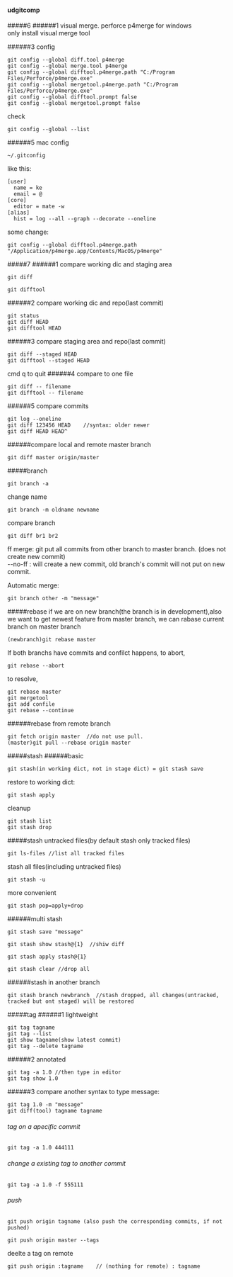 #### udgitcomp


#####6
######1 visual merge.
perforce p4merge for windows  
only install visual merge tool

######3 config
```
git config --global diff.tool p4merge
git config --global merge.tool p4merge
git config --global difftool.p4merge.path "C:/Program Files/Perforce/p4merge.exe"
git config --global mergetool.p4merge.path "C:/Program Files/Perforce/p4merge.exe"
git config --global difftool.prompt false
git config --global mergetool.prompt false
```
check
```
git config --global --list
```
######5 mac config
```
~/.gitconfig
```

like this:
```
[user]
  name = ke
  email = @
[core]
  editor = mate -w
[alias]
  hist = log --all --graph --decorate --oneline
```

some change:
```
git config --global difftool.p4merge.path "/Application/p4merge.app/Contents/MacOS/p4merge"
```

#####7
######1 compare working dic and staging area
```
git diff 
```
```
git difftool
```
######2 compare working dic and repo(last commit)
```
git status
git diff HEAD
git difftool HEAD
```
######3 compare staging area and repo(last commit) 
``` 
git diff --staged HEAD
git difftool --staged HEAD
```
cmd q to quit
######4 compare to one file
```
git diff -- filename
git difftool -- filename
```
######5 compare commits
```
git log --oneline
git diff 123456 HEAD    //syntax: older newer
git diff HEAD HEAD^
```
######compare local and remote master branch
```
git diff master origin/master
```
#####branch

```
git branch -a
```
change name
```
git branch -m oldname newname
```
compare branch
```
git diff br1 br2
```
ff merge: git put all commits from other branch to master branch. (does not create new commit)  
--no-ff : will create a new commit, old branch's commit will not put on new commit.  

Automatic merge:
```
git branch other -m "message"
```
#####rebase
if we are on new branch(the branch is in development),also we want to get newest feature from master branch, we can rabase current branch on master branch
```
(newbranch)git rebase master
```
If both branchs have commits and confilct happens, to abort,
```
git rebase --abort
```
to resolve,
```
git rebase master
git mergetool
git add confile
git rebase --continue
```
######rebase from remote branch
```
git fetch origin master  //do not use pull.
(master)git pull --rebase origin master
```
#####stash
######basic
```
git stash(in working dict, not in stage dict) = git stash save
```
restore to working dict:
```
git stash apply
```
cleanup
```
git stash list 
git stash drop
```

#####stash untracked files(by default stash only tracked files)
```
git ls-files //list all tracked files
```

stash all files(including untracked files)
```
git stash -u
```
more convenient
```
git stash pop=apply+drop
```
######multi stash
```
git stash save "message"
```
```
git stash show stash@{1}  //shiw diff
```
```
git stash apply stash@{1}
```
```
git stash clear //drop all
```
######stash in another branch
```
git stash branch newbranch  //stash dropped, all changes(untracked, tracked but ont staged) will be restored
```
#####tag
######1 lightweight
```
git tag tagname
git tag --list
git show tagname(show latest commit)
git tag --delete tagname
```
######2 annotated
```
git tag -a 1.0 //then type in editor
git tag show 1.0
```
######3 compare
another syntax to type message:
```
git tag 1.0 -m "message"
git diff(tool) tagname tagname
```
###### tag on a apecific commit
```
git tag -a 1.0 444111
```
###### change a existing tag to another commit
```
git tag -a 1.0 -f 555111
```
###### push
```
git push origin tagname (also push the corresponding commits, if not pushed)
```
```
git push origin master --tags
```
deelte a tag on remote
```
git push origin :tagname    // (nothing for remote) : tagname
```
